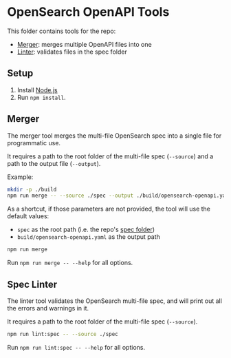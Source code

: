 # OpenSearch OpenAPI Tools

This folder contains tools for the repo:

- [Merger](./src/merger): merges multiple OpenAPI files into one
- [Linter](./src/linter): validates files in the spec folder

## Setup

1. Install [Node.js](https://nodejs.org/en/learn/getting-started/how-to-install-nodejs)
2. Run `npm install`.

## Merger

The merger tool merges the multi-file OpenSearch spec into a single file for programmatic use. 

It requires a path to the root folder of the multi-file spec (`--source`) and a path to the output file (`--output`).

Example:

```bash
mkdir -p ./build
npm run merge -- --source ./spec --output ./build/opensearch-openapi.yaml
```

As a shortcut, if those parameters are not provided, the tool will use the default values:

- `spec` as the root path (i.e. the repo's [spec folder](../spec))
- `build/opensearch-openapi.yaml` as the output path

```bash
npm run merge
```

Run `npm run merge -- --help` for all options.

## Spec Linter

The linter tool validates the OpenSearch multi-file spec, and will print out all the errors and warnings in it.

It requires a path to the root folder of the multi-file spec (`--source`).

```bash
npm run lint:spec -- --source ./spec
```

Run `npm run lint:spec -- --help` for all options.

